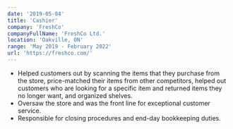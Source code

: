 ```yaml
---
date: '2019-05-04'
title: 'Cashier'
company: 'FreshCo'
companyFullName: 'FreshCo Ltd.'
location: 'Oakville, ON'
range: 'May 2019 - February 2022'
url: 'https://freshco.com/'
---
```


- Helped customers out by scanning the items that they purchase from the store, price-matched their items from other competitors, helped out customers who are looking for a specific item and returned items they no longer want, and organized shelves.
- Oversaw the store and was the front line for exceptional customer service.
- Responsible for closing procedures and end-day bookkeeping duties.
